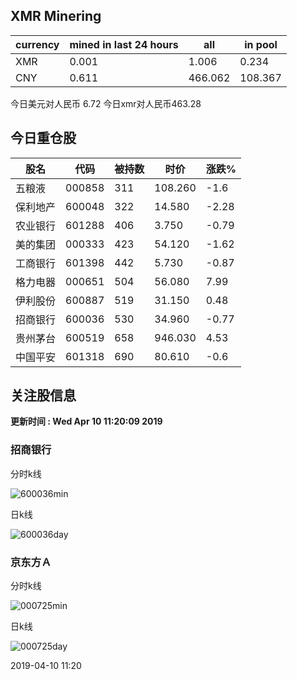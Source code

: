 ## XMR Minering

|currency|mined in last 24 hours|all|in pool|
|---|---|---|---|
|XMR|0.001|1.006|0.234|
|CNY|0.611|466.062|108.367|

今日美元对人民币 6.72	今日xmr对人民币463.28


## 今日重仓股 

|股名|代码|被持数|时价|涨跌%|
|---|---|---|---|---|
|五粮液|000858|311|108.260|-1.6|
|保利地产|600048|322|14.580|-2.28|
|农业银行|601288|406|3.750|-0.79|
|美的集团|000333|423|54.120|-1.62|
|工商银行|601398|442|5.730|-0.87|
|格力电器|000651|504|56.080|7.99|
|伊利股份|600887|519|31.150|0.48|
|招商银行|600036|530|34.960|-0.77|
|贵州茅台|600519|658|946.030|4.53|
|中国平安|601318|690|80.610|-0.6|

## 关注股信息
**更新时间 : Wed Apr 10 11:20:09 2019**
### 招商银行 
分时k线

![600036min](http://image.sinajs.cn/newchart/min/n/sh600036.gif)

日k线

![600036day](http://image.sinajs.cn/newchart/daily/n/sh600036.gif)

### 京东方Ａ 
分时k线

![000725min](http://image.sinajs.cn/newchart/min/n/sz000725.gif)

日k线

![000725day](http://image.sinajs.cn/newchart/daily/n/sz000725.gif)

2019-04-10 11:20